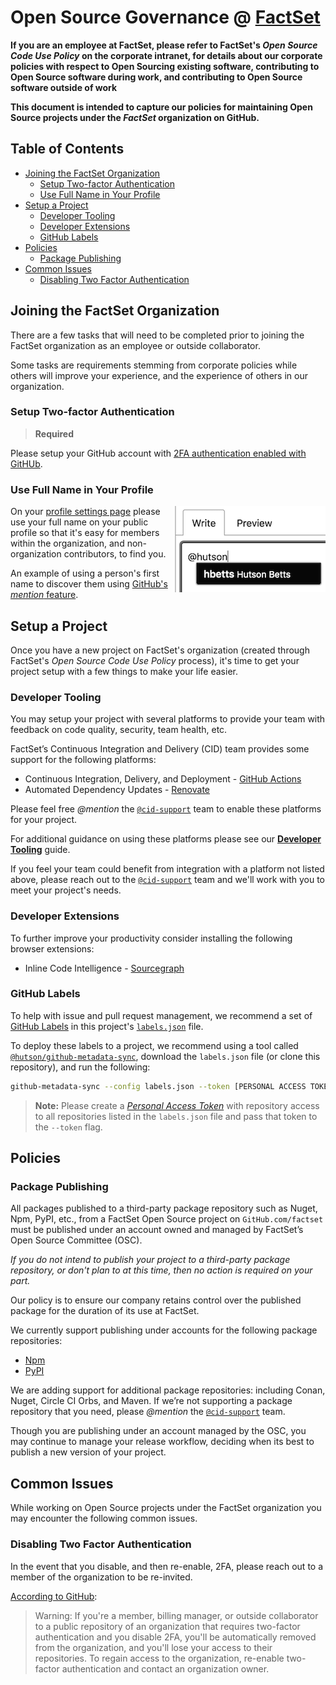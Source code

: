 # Open Source Governance @ [FactSet](https://factset.com/)

**If you are an employee at FactSet, please refer to FactSet's _Open Source Code Use Policy_ on the corporate intranet, for details about our corporate policies with respect to Open Sourcing existing software, contributing to Open Source software during work, and contributing to Open Source software outside of work**

**This document is intended to capture our policies for maintaining Open Source projects under the _FactSet_ organization on GitHub.**

<!-- START doctoc generated TOC please keep comment here to allow auto update -->
<!-- DON'T EDIT THIS SECTION, INSTEAD RE-RUN doctoc TO UPDATE -->
## Table of Contents

- [Joining the FactSet Organization](#joining-the-factset-organization)
  - [Setup Two-factor Authentication](#setup-two-factor-authentication)
  - [Use Full Name in Your Profile](#use-full-name-in-your-profile)
- [Setup a Project](#setup-a-project)
  - [Developer Tooling](#developer-tooling)
  - [Developer Extensions](#developer-extensions)
  - [GitHub Labels](#github-labels)
- [Policies](#policies)
  - [Package Publishing](#package-publishing)
- [Common Issues](#common-issues)
  - [Disabling Two Factor Authentication](#disabling-two-factor-authentication)

<!-- END doctoc generated TOC please keep comment here to allow auto update -->

## Joining the FactSet Organization

There are a few tasks that will need to be completed prior to joining the FactSet organization as an employee or outside collaborator.

Some tasks are requirements stemming from corporate policies while others will improve your experience, and the experience of others in our organization.

### Setup Two-factor Authentication

> **Required**

Please setup your GitHub account with [2FA authentication enabled with GitHUb](https://help.github.com/articles/securing-your-account-with-two-factor-authentication-2fa/).

### Use Full Name in Your Profile

<img align="right" alt="Mentioning an organization member." src="/images/mention.png">

On your [profile settings page](https://github.com/settings/profile) please use your full name on your public profile so that it's easy for members within the organization, and non-organization contributors, to find you.

An example of using a person's first name to discover them using [GitHub's _mention_ feature](https://blog.github.com/2011-03-23-mention-somebody-they-re-notified/).

## Setup a Project

Once you have a new project on FactSet's organization (created through FactSet's _Open Source Code Use Policy_ process), it's time to get your project setup with a few things to make your life easier.

### Developer Tooling

You may setup your project with several platforms to provide your team with feedback on code quality, security, team health, etc.

FactSet’s Continuous Integration and Delivery (CID) team provides some support for the following platforms:

- Continuous Integration, Delivery, and Deployment - [GitHub Actions](https://docs.github.com/en/actions)
- Automated Dependency Updates - [Renovate](https://github.com/marketplace/renovate)

Please feel free _@mention_ the [`@cid-support`](https://github.com/orgs/factset/teams/cid-support/members) team to enable these platforms for your project.

For additional guidance on using these platforms please see our [**Developer Tooling**](./developer-tooling.md) guide.

If you feel your team could benefit from integration with a platform not listed above, please reach out to the [`@cid-support`](https://github.com/orgs/factset/teams/cid-support/members) team and we'll work with you to meet your project's needs.

### Developer Extensions

To further improve your productivity consider installing the following browser extensions:

- Inline Code Intelligence - [Sourcegraph](https://about.sourcegraph.com/)

### GitHub Labels

To help with issue and pull request management, we recommend a set of [GitHub Labels](https://help.github.com/articles/about-labels/) in this project's [`labels.json`](./labels.json) file.

To deploy these labels to a project, we recommend using a tool called [`@hutson/github-metadata-sync`](https://www.npmjs.com/package/@hutson/github-metadata-sync), download the `labels.json` file (or clone this repository), and run the following:

```bash
github-metadata-sync --config labels.json --token [PERSONAL ACCESS TOKEN]
```

> **Note:** Please create a [_Personal Access Token_](https://help.github.com/articles/creating-a-personal-access-token-for-the-command-line/) with repository access to all repositories listed in the `labels.json` file and pass that token to the `--token` flag.

## Policies

### Package Publishing

All packages published to a third-party package repository such as Nuget, Npm, PyPI, etc., from a FactSet Open Source project on `GitHub.com/factset` must be published under an account owned and managed by FactSet’s Open Source Committee (OSC).

_If you do not intend to publish your project to a third-party package repository, or don't plan to at this time, then no action is required on your part._

Our policy is to ensure our company retains control over the published package for the duration of its use at FactSet.

We currently support publishing under accounts for the following package repositories:

- [Npm](https://www.npmjs.com/~fds)
- [PyPI](https://pypi.org/user/factset/)

We are adding support for additional package repositories: including Conan, Nuget, Circle CI Orbs, and Maven. If we’re not supporting a package repository that you need, please _@mention_ the [`@cid-support`](https://github.com/orgs/factset/teams/cid-support) team.

Though you are publishing under an account managed by the OSC, you may continue to manage your release workflow, deciding when its best to publish a new version of your project.

## Common Issues

While working on Open Source projects under the FactSet organization you may encounter the following common issues.

### Disabling Two Factor Authentication

In the event that you disable, and then re-enable, 2FA, please reach out to a member of the organization to be re-invited.

[According to GitHub](https://help.github.com/articles/disabling-two-factor-authentication-for-your-personal-account/):

> Warning: If you're a member, billing manager, or outside collaborator to a public repository of an organization that requires two-factor authentication and you disable 2FA, you'll be automatically removed from the organization, and you'll lose your access to their repositories. To regain access to the organization, re-enable two-factor authentication and contact an organization owner.
